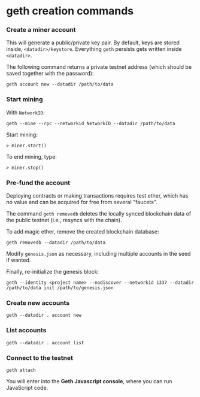 # geth creation commands


### Create a miner account

This will generate a public/private key pair. By default, keys are stored inside, `<datadir>/keystore`. Everything `geth` persists gets written inside `<datadir>`.

The following command returns a private testnet address (which should be saved together with the password):

```
geth account new --datadir /path/to/data
```

### Start mining

With `NetworkID`:

```
geth --mine --rpc --networkid NetworkID --datadir /path/to/data
```

Start mining:

```
> miner.start()
```

To end mining, type:

```
> miner.stop()
```



### Pre-fund the account

Deploying contracts or making transactions requires test ether, which has no value and can be acquired for free from several "faucets".

The command `geth removedb` deletes the locally synced blockchain data of the public testnet (i.e., resyncs with the chain).

To add magic ether, remove the created blockchain database:

```
geth removedb --datadir /path/to/data
```

Modify `genesis.json` as necessary, including multiple accounts in the seed if wanted.

Finally, re-initialize the genesis block:

```
geth --identity <project name> --nodiscover --networkid 1337 --datadir /path/to/data init /path/to/genesis.json
```

### Create new accounts

```
geth --datadir . account new
```

### List accounts

```
geth --datadir . account list
```


### Connect to the testnet

```
geth attach
```

You will enter into the **Geth Javascript console**, where you can run JavaScript code.
